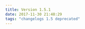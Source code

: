 ```yaml
---
title: Version 1.5.1
date: 2017-11-30 21:48:29 
tags: "changelogs 1.5 deprecated"
---
```


<script src="https://gist.github.com/spinnaker-release/e884c78db5dead1a72c3f6b52c05738b.js"></script>
